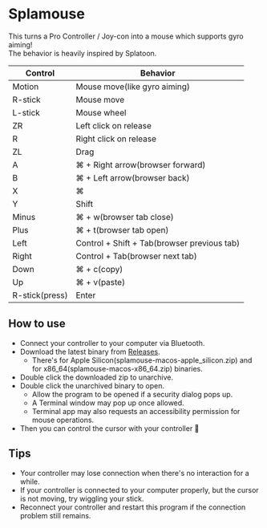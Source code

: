# Splamouse

This turns a Pro Controller / Joy-con into a mouse which supports gyro aiming!  
The behavior is heavily inspired by Splatoon.

| Control        | Behavior                                    |
|----------------|---------------------------------------------|
| Motion         | Mouse move(like gyro aiming)                |
| R-stick        | Mouse move                                  |
| L-stick        | Mouse wheel                                 |
| ZR             | Left click on release                       |
| R              | Right click on release                      |
| ZL             | Drag                                        |
| A              | ⌘ + Right arrow(browser forward)            |
| B              | ⌘ + Left arrow(browser back)                |
| X              | ⌘                                           |
| Y              | Shift                                       |
| Minus          | ⌘ + w(browser tab close)                    |
| Plus           | ⌘ + t(browser tab open)                     |
| Left           | Control + Shift + Tab(browser previous tab) |
| Right          | Control + Tab(browser next tab)             |
| Down           | ⌘ + c(copy)                                 |
| Up             | ⌘ + v(paste)                                |
| R-stick(press) | Enter                                       |

## How to use

- Connect your controller to your computer via Bluetooth.
- Download the latest binary from [Releases](https://github.com/gitusp/splamouse/releases).
    - There's for Apple Silicon(splamouse-macos-apple_silicon.zip) and for x86_64(splamouse-macos-x86_64.zip) binaries.
- Double click the downloaded zip to unarchive.
- Double click the unarchived binary to open.
    - Allow the program to be opened if a security dialog pops up.
    - A Terminal window may pop up once allowed.
    - Terminal app may also requests an accessibility permission for mouse operations.
- Then you can control the cursor with your controller :tada:

## Tips

- Your controller may lose connection when there's no interaction for a while.
- If your controller is connected to your computer properly, but the cursor is not moving, try wiggling your stick.
- Reconnect your controller and restart this program if the connection problem still remains.
